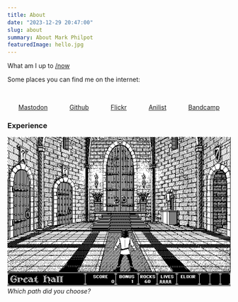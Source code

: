 ```yaml
---
title: About
date: "2023-12-29 20:47:00"
slug: about
summary: About Mark Philpot
featuredImage: hello.jpg
---
```


What am I up to [/now](/now)

Some places you can find me on the internet:

<style>
    .about-links {
        width: 100%; 
        display: flex; 
        justify-content: space-around;
        padding-top: 1rem;
    }
    .about-links > a {
        box-shadow: 0 0;
        display: flex;
        flex-direction: column;
        gap: 16px;
        align-items: center;
    }
    .about-links > a:hover {
        box-shadow: 0 1px;
    }
</style>

<div class="about-links">
    <a href="https://hachyderm.io/@markphilpot"><i class="fa-brands fa-mastodon fa-xl"></i> Mastodon</a>
    <a href="https://github.com/markphilpot"><i class="fa-brands fa-github fa-xl"></i> Github</a>
    <a href="https://www.flickr.com/photos/markphilpot"><i class="fa-brands fa-flickr fa-xl"></i> Flickr</a>
    <a href="https://anilist.co/user/mphilpot"><i class="fa-solid fa-a fa-xl"></i> Anilist</a>
    <a href="https://markphilpot.bandcamp.com"><i class="fa-brands fa-bandcamp fa-xl"></i> Bandcamp</a>
</div>

### Experience

![Dark Castle](dark_castle.png)
_Which path did you choose?_
